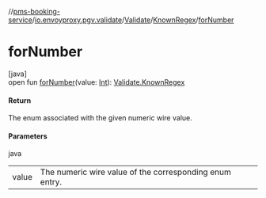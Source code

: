 //[pms-booking-service](../../../../index.md)/[io.envoyproxy.pgv.validate](../../index.md)/[Validate](../index.md)/[KnownRegex](index.md)/[forNumber](for-number.md)

# forNumber

[java]\
open fun [forNumber](for-number.md)(value: [Int](https://kotlinlang.org/api/core/kotlin-stdlib/kotlin/-int/index.html)): [Validate.KnownRegex](index.md)

#### Return

The enum associated with the given numeric wire value.

#### Parameters

java

| | |
|---|---|
| value | The numeric wire value of the corresponding enum entry. |